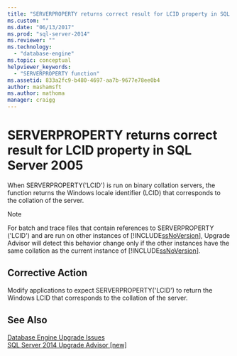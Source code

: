```yaml
---
title: "SERVERPROPERTY returns correct result for LCID property in SQL Server 2005 | Microsoft Docs"
ms.custom: ""
ms.date: "06/13/2017"
ms.prod: "sql-server-2014"
ms.reviewer: ""
ms.technology: 
  - "database-engine"
ms.topic: conceptual
helpviewer_keywords: 
  - "SERVERPROPERTY function"
ms.assetid: 833a2fc9-b480-4697-aa7b-9677e78ee0b4
author: mashamsft
ms.author: mathoma
manager: craigg
---
```

# SERVERPROPERTY returns correct result for LCID property in SQL Server 2005
  When SERVERPROPERTY('LCID') is run on binary collation servers, the function returns the Windows locale identifier (LCID) that corresponds to the collation of the server.  
  
> [!NOTE]  
>  For batch and trace files that contain references to SERVERPROPERTY ('LCID') and are run on other instances of [!INCLUDE[ssNoVersion](../../includes/ssnoversion-md.md)], Upgrade Advisor will detect this behavior change only if the other instances have the same collation as the current instance of [!INCLUDE[ssNoVersion](../../includes/ssnoversion-md.md)].  
  
## Corrective Action  
 Modify applications to expect SERVERPROPERTY('LCID') to return the Windows LCID that corresponds to the collation of the server.  
  
## See Also  
 [Database Engine Upgrade Issues](../../../2014/sql-server/install/database-engine-upgrade-issues.md)   
 [SQL Server 2014 Upgrade Advisor &#91;new&#93;](sql-server-2014-upgrade-advisor.md)  
  
  
